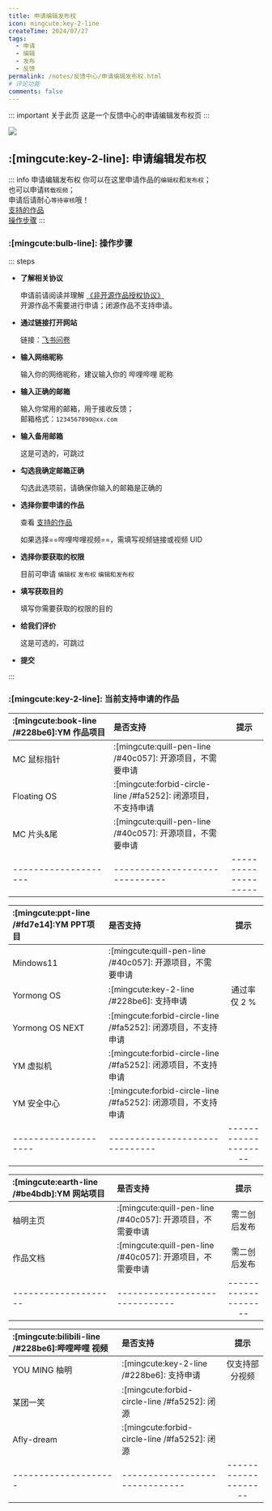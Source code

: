 ```yaml
---
title: 申请编辑发布权
icon: mingcute:key-2-line
createTime: 2024/07/27
tags:
  - 申请
  - 编辑
  - 发布
  - 反馈
permalink: /notes/反馈中心/申请编辑发布权.html
# 评论功能
comments: false
---
```


::: important 关于此页
这是一个反馈中心的申请编辑发布权页
:::

![](https://RI.youming.us.kg/sq.png)

## :[mingcute:key-2-line]: 申请编辑发布权

::: info 申请编辑发布权
你可以在这里申请作品的`编辑权`和`发布权`；  
也可以申请`转载视频`；  
申请后请耐心`等待审核`哦！  
[支持的作品](#当前支持申请的作品)  
[操作步骤](#操作步骤)
:::

### :[mingcute:bulb-line]: 操作步骤

::: steps

- <p style="font-weight: bold;">了解相关协议</p>

  申请前请阅读并理解 [《非开源作品授权协议》](/notes/协议/申请.html)  
  开源作品不需要进行申请；闭源作品不支持申请。

- <p style="font-weight: bold;">通过链接打开网站</p>

  链接：[飞书问卷](https://you-ming.feishu.cn/share/base/form/shrcn3ugqCDocA0b3l2vRf0NqDc)

- <p style="font-weight: bold;">输入网络昵称</p>

  输入你的网络昵称，建议输入你的 哔哩哔哩 昵称

- <p style="font-weight: bold;">输入正确的邮箱</p>

  输入你常用的邮箱，用于接收反馈；  
  邮箱格式：`1234567890@xx.com`

- <p style="font-weight: bold;">输入备用邮箱</p>

  这是可选的，可跳过

- <p style="font-weight: bold;">勾选我确定邮箱正确</p>

  勾选此选项前，请确保你输入的邮箱是正确的

- <p style="font-weight: bold;">选择你要申请的作品</p>

  查看 [支持的作品](#当前支持申请的作品)
  
  如果选择==哔哩哔哩视频==，需填写视频链接或视频 UID

- <p style="font-weight: bold;">选择你要获取的权限</p>

  目前可申请 `编辑权` `发布权` `编辑和发布权`

- <p style="font-weight: bold;">填写获取目的</p>

  填写你需要获取的权限的目的

- <p style="font-weight: bold;">给我们评价</p>

  这是可选的，可跳过

- <p style="font-weight: bold;">提交</p>
:::

### :[mingcute:key-2-line]: 当前支持申请的作品

|:[mingcute:book-line /#228be6]:YM 作品项目                                       | 是否支持 |  提示  |
|:-                 |:-                                                           |:-:     |
|MC 鼠标指针         | :[mingcute:quill-pen-line /#40c057]: 开源项目，不需要申请     |        |
|Floating OS        | :[mingcute:forbid-circle-line /#fa5252]: 闭源项目，不支持申请 |        |
|MC 片头&尾         | :[mingcute:quill-pen-line /#40c057]: 开源项目，不需要申请      |        |
|--------------------|------------------------------|--------------------|

|:[mingcute:ppt-line /#fd7e14]:YM PPT项目                                              | 是否支持 |  提示  |
|:-                 |:-                                                                |:-:     |
|Mindows11          | :[mingcute:quill-pen-line /#40c057]: 开源项目，不需要申请          |       |
|Yormong OS         | :[mingcute:key-2-line /#228be6]: 支持申请                         | 通过率仅 2 % |
|Yormong OS NEXT    | :[mingcute:forbid-circle-line /#fa5252]: 闭源项目，不支持申请      |       |
|YM 虚拟机           | :[mingcute:forbid-circle-line /#fa5252]: 闭源项目，不支持申请      |       |
|YM 安全中心         | :[mingcute:forbid-circle-line /#fa5252]: 闭源项目，不支持申请      |       |
|--------------------|------------------------------|--------------------|

|:[mingcute:earth-line /#be4bdb]:YM 网站项目                                    | 是否支持 |  提示  |
|:-                 |:-                                                         |:-:          |
|柚明主页            | :[mingcute:quill-pen-line /#40c057]: 开源项目，不需要申请   | 需二创后发布 |
|作品文档            | :[mingcute:quill-pen-line /#40c057]: 开源项目，不需要申请  | 需二创后发布 |
|--------------------|------------------------------|--------------------|

|:[mingcute:bilibili-line /#228be6]:哔哩哔哩 视频    | 是否支持          |  提示  |
|:-                 |:-                                                |:-:     |
|YOU MING 柚明       | :[mingcute:key-2-line /#228be6]: 支持申请        | 仅支持部分视频 |
|某团一笑            | :[mingcute:forbid-circle-line /#fa5252]: 闭源    |       |
|Afly-dream         | :[mingcute:forbid-circle-line /#fa5252]: 闭源    |       |
|--------------------|------------------------------|--------------------|
